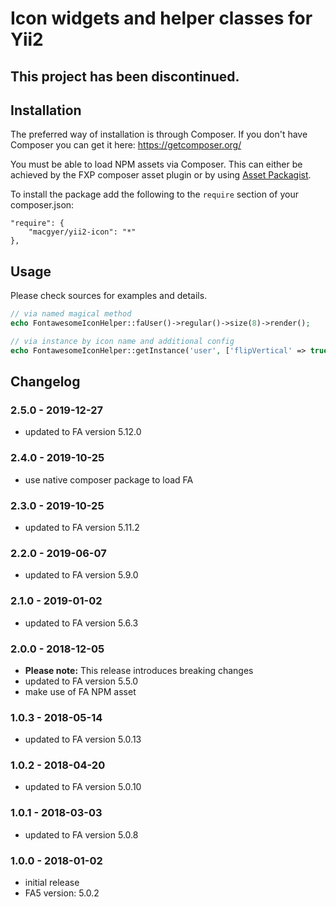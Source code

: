 # Icon widgets and helper classes for Yii2

## This project has been discontinued.

## Installation

The preferred way of installation is through Composer.
If you don't have Composer you can get it here: https://getcomposer.org/

You must be able to load NPM assets via Composer. This can either be achieved by the FXP composer asset plugin or by using [Asset Packagist](https://asset-packagist.org/).

To install the package add the following to the ```require``` section of your composer.json:
```
"require": {
    "macgyer/yii2-icon": "*"
},
```

## Usage
Please check sources for examples and details.

```php
// via named magical method
echo FontawesomeIconHelper::faUser()->regular()->size(8)->render();

// via instance by icon name and additional config
echo FontawesomeIconHelper::getInstance('user', ['flipVertical' => true])->regular()->render();
```

## Changelog
### 2.5.0 - 2019-12-27
* updated to FA version 5.12.0

### 2.4.0 - 2019-10-25
* use native composer package to load FA

### 2.3.0 - 2019-10-25
* updated to FA version 5.11.2

### 2.2.0 - 2019-06-07
* updated to FA version 5.9.0

### 2.1.0 - 2019-01-02
* updated to FA version 5.6.3

### 2.0.0 - 2018-12-05
* **Please note:** This release introduces breaking changes
* updated to FA version 5.5.0
* make use of FA NPM asset

### 1.0.3 - 2018-05-14
* updated to FA version 5.0.13

### 1.0.2 - 2018-04-20
* updated to FA version 5.0.10

### 1.0.1 - 2018-03-03
* updated to FA version 5.0.8

### 1.0.0 - 2018-01-02
* initial release
* FA5 version: 5.0.2
